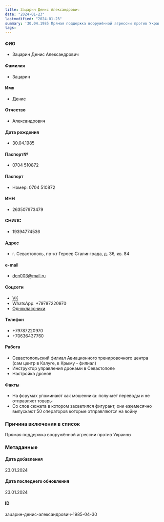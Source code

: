 ```yaml
---
title: Зацарин Денис Александрович
date: "2024-01-23"
lastmodified: "2024-01-23"
summary: '30.04.1985 Прямая поддержка вооружённой агрессии против Украины'
tags: 
---
```

<!--# pp2-->
<!--## Фигурант-->
<!--### Личные данные-->
#### ФИО
- Зацарин Денис Александрович
#### Фамилия
- Зацарин
#### Имя
- Денис
#### Отчество
- Александрович
#### Дата рождения
- 30.04.1985
#### Паспорт№
- 0704 510872
#### Паспорт
- Номер: 0704 510872
#### ИНН
- 263507973479
#### СНИЛС
- 19394774536
#### Адрес
- г. Севастополь, пр-кт Героев Сталинграда, д. 36, кв. 84
#### e-mail
- den003@mail.ru
#### Соцсети
- [VK](https://vk.com/ak_den)
- WhatsApp: +79787220970
- [Одноклассники](https://ok.ru/profile/281875690508)
#### Телефон
- +79787220970
- +70636437760
#### Работа
- Севастопольский филиал Авиационного тренировочного центра (сам центр в Калуге, в Крыму - филиал)
- Инструктор управления дронами в Севастополе
- Настройка дронов
#### Факты
- На форумах упоминают как мошенника: получает переводы и не отправляет товары
- Со слов сюжета в котором засветился фигурант, они ежемесячно выпускают 50 операторов которые отправляются на войну
### Причина включения в список
Прямая поддержка вооружённой агрессии против Украины
### Метаданные
#### Дата добавления
23.01.2024
#### Дата последнего обновления
23.01.2024
#### ID
зацарин-денис-александрович-1985-04-30
<!--## END;-->
